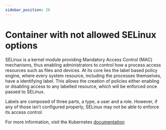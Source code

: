 ```yaml
---
sidebar_position: 26
---
```

# Container with not allowed SELinux options

SELinux is a kernel module providing Mandatory Access Control (MAC)
mechanisms, thus enabling administrators to control how a process access
resources such as files and devices. At its core lies the label based
policy engine, where every system resource, including the processes
themselves, have a identifying label. This allows the creation of
policies either enabling or disabling access to any labelled resource,
which will be enforced once passed to SELinux.

Labels are composed of three parts, a type, a user and a role. However,
if any of those isn't configured properly, SELinux may not be able to
enforce its access control.

For more information, visit the Kubernetes
[documentation](https://kubernetes.io/docs/tasks/configure-pod-container/security-context#assign-selinux-labels-to-a-container)

